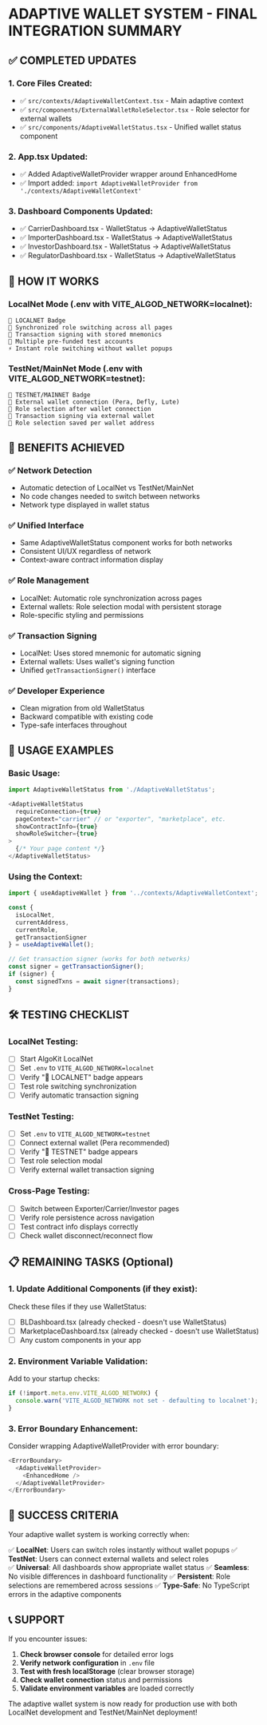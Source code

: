 
# ADAPTIVE WALLET SYSTEM - FINAL INTEGRATION SUMMARY

## ✅ COMPLETED UPDATES

### 1. Core Files Created:
- ✅ `src/contexts/AdaptiveWalletContext.tsx` - Main adaptive context
- ✅ `src/components/ExternalWalletRoleSelector.tsx` - Role selector for external wallets
- ✅ `src/components/AdaptiveWalletStatus.tsx` - Unified wallet status component

### 2. App.tsx Updated:
- ✅ Added AdaptiveWalletProvider wrapper around EnhancedHome
- ✅ Import added: `import AdaptiveWalletProvider from './contexts/AdaptiveWalletContext'`

### 3. Dashboard Components Updated:
- ✅ CarrierDashboard.tsx - WalletStatus → AdaptiveWalletStatus
- ✅ ImporterDashboard.tsx - WalletStatus → AdaptiveWalletStatus  
- ✅ InvestorDashboard.tsx - WalletStatus → AdaptiveWalletStatus
- ✅ RegulatorDashboard.tsx - WalletStatus → AdaptiveWalletStatus

## 🚀 HOW IT WORKS

### LocalNet Mode (.env with VITE_ALGOD_NETWORK=localnet):
```
📡 LOCALNET Badge
🔄 Synchronized role switching across all pages
🔐 Transaction signing with stored mnemonics
👥 Multiple pre-funded test accounts
⚡ Instant role switching without wallet popups
```

### TestNet/MainNet Mode (.env with VITE_ALGOD_NETWORK=testnet):
```
📡 TESTNET/MAINNET Badge  
🦊 External wallet connection (Pera, Defly, Lute)
👤 Role selection after wallet connection
🔐 Transaction signing via external wallet
💾 Role selection saved per wallet address
```

## 🎯 BENEFITS ACHIEVED

### ✅ Network Detection
- Automatic detection of LocalNet vs TestNet/MainNet
- No code changes needed to switch between networks
- Network type displayed in wallet status

### ✅ Unified Interface
- Same AdaptiveWalletStatus component works for both networks
- Consistent UI/UX regardless of network
- Context-aware contract information display

### ✅ Role Management
- LocalNet: Automatic role synchronization across pages
- External wallets: Role selection modal with persistent storage
- Role-specific styling and permissions

### ✅ Transaction Signing
- LocalNet: Uses stored mnemonic for automatic signing
- External wallets: Uses wallet's signing function
- Unified `getTransactionSigner()` interface

### ✅ Developer Experience
- Clean migration from old WalletStatus
- Backward compatible with existing code
- Type-safe interfaces throughout

## 🔧 USAGE EXAMPLES

### Basic Usage:
```typescript
import AdaptiveWalletStatus from './AdaptiveWalletStatus';

<AdaptiveWalletStatus 
  requireConnection={true}
  pageContext="carrier" // or "exporter", "marketplace", etc.
  showContractInfo={true}
  showRoleSwitcher={true}
>
  {/* Your page content */}
</AdaptiveWalletStatus>
```

### Using the Context:
```typescript
import { useAdaptiveWallet } from '../contexts/AdaptiveWalletContext';

const {
  isLocalNet,
  currentAddress,
  currentRole,
  getTransactionSigner
} = useAdaptiveWallet();

// Get transaction signer (works for both networks)
const signer = getTransactionSigner();
if (signer) {
  const signedTxns = await signer(transactions);
}
```

## 🛠 TESTING CHECKLIST

### LocalNet Testing:
- [ ] Start AlgoKit LocalNet
- [ ] Set `.env` to `VITE_ALGOD_NETWORK=localnet`
- [ ] Verify "📡 LOCALNET" badge appears
- [ ] Test role switching synchronization
- [ ] Verify automatic transaction signing

### TestNet Testing:
- [ ] Set `.env` to `VITE_ALGOD_NETWORK=testnet`
- [ ] Connect external wallet (Pera recommended)
- [ ] Verify "📡 TESTNET" badge appears
- [ ] Test role selection modal
- [ ] Verify external wallet transaction signing

### Cross-Page Testing:
- [ ] Switch between Exporter/Carrier/Investor pages
- [ ] Verify role persistence across navigation
- [ ] Test contract info displays correctly
- [ ] Check wallet disconnect/reconnect flow

## 📋 REMAINING TASKS (Optional)

### 1. Update Additional Components (if they exist):
Check these files if they use WalletStatus:
- [ ] BLDashboard.tsx (already checked - doesn't use WalletStatus)
- [ ] MarketplaceDashboard.tsx (already checked - doesn't use WalletStatus)
- [ ] Any custom components in your app

### 2. Environment Variable Validation:
Add to your startup checks:
```typescript
if (!import.meta.env.VITE_ALGOD_NETWORK) {
  console.warn('VITE_ALGOD_NETWORK not set - defaulting to localnet');
}
```

### 3. Error Boundary Enhancement:
Consider wrapping AdaptiveWalletProvider with error boundary:
```typescript
<ErrorBoundary>
  <AdaptiveWalletProvider>
    <EnhancedHome />
  </AdaptiveWalletProvider>
</ErrorBoundary>
```

## 🎉 SUCCESS CRITERIA

Your adaptive wallet system is working correctly when:

✅ **LocalNet**: Users can switch roles instantly without wallet popups
✅ **TestNet**: Users can connect external wallets and select roles  
✅ **Universal**: All dashboards show appropriate wallet status
✅ **Seamless**: No visible differences in dashboard functionality
✅ **Persistent**: Role selections are remembered across sessions
✅ **Type-Safe**: No TypeScript errors in the adaptive components

## 📞 SUPPORT

If you encounter issues:

1. **Check browser console** for detailed error logs
2. **Verify network configuration** in `.env` file
3. **Test with fresh localStorage** (clear browser storage)
4. **Check wallet connection** status and permissions
5. **Validate environment variables** are loaded correctly

The adaptive wallet system is now ready for production use with both LocalNet development and TestNet/MainNet deployment!

